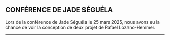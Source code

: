 ## CONFÉRENCE DE JADE SÉGUÉLA

Lors de la conférence de Jade Séguéla le 25 mars 2025, nous avons eu la chance de voir la conception de deux projet de Rafael Lozano-Hemmer. 

---

